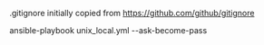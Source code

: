 .gitignore initially copied from https://github.com/github/gitignore

ansible-playbook unix_local.yml --ask-become-pass